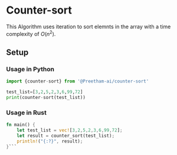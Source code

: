 # Counter-sort
This Algorithm uses iteration to sort elemnts in the array with a time complexity of $`O(n^2)`$.

## Setup
### Usage in Python
```python
import {counter-sort} from '@Preetham-ai/counter-sort'

test_list=[3,2,5,2,3,6,99,72]
print(counter-sort(test_list))
```
### Usage in Rust
```rust
fn main() {
    let test_list = vec![3,2,5,2,3,6,99,72];
    let result = counter_sort(test_list);
    println!("{:?}", result);
}```